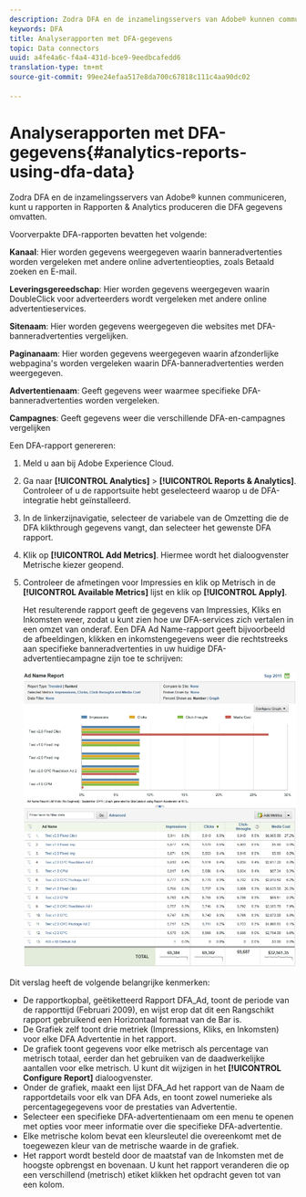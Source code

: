 ```yaml
---
description: Zodra DFA en de inzamelingsservers van Adobe® kunnen communiceren, kunt u rapporten in Rapporten & Analytics produceren die DFA gegevens omvatten.
keywords: DFA
title: Analyserapporten met DFA-gegevens
topic: Data connectors
uuid: a4fe4a6c-f4a4-431d-bce9-9eedbcafedd6
translation-type: tm+mt
source-git-commit: 99ee24efaa517e8da700c67818c111c4aa90dc02

---
```



# Analyserapporten met DFA-gegevens{#analytics-reports-using-dfa-data}

Zodra DFA en de inzamelingsservers van Adobe® kunnen communiceren, kunt u rapporten in Rapporten &amp; Analytics produceren die DFA gegevens omvatten.

Voorverpakte DFA-rapporten bevatten het volgende:

**Kanaal**: Hier worden gegevens weergegeven waarin banneradvertenties worden vergeleken met andere online advertentieopties, zoals Betaald zoeken en E-mail.

**Leveringsgereedschap**: Hier worden gegevens weergegeven waarin DoubleClick voor adverteerders wordt vergeleken met andere online advertentieservices.

**Sitenaam**: Hier worden gegevens weergegeven die websites met DFA-banneradvertenties vergelijken.

**Paginanaam**: Hier worden gegevens weergegeven waarin afzonderlijke webpagina&#39;s worden vergeleken waarin DFA-banneradvertenties werden weergegeven.

**Advertentienaam**: Geeft gegevens weer waarmee specifieke DFA-banneradvertenties worden vergeleken.

**Campagnes**: Geeft gegevens weer die verschillende DFA-en-campagnes vergelijken

Een DFA-rapport genereren:

1. Meld u aan bij Adobe Experience Cloud.
1. Ga naar **[!UICONTROL Analytics]** > **[!UICONTROL Reports & Analytics]**. Controleer of u de rapportsuite hebt geselecteerd waarop u de DFA-integratie hebt geïnstalleerd.

1. In de linkerzijnavigatie, selecteer de variabele van de Omzetting die de DFA klikthrough gegevens vangt, dan selecteer het gewenste DFA rapport.
1. Klik op **[!UICONTROL Add Metrics]**. Hiermee wordt het dialoogvenster Metrische kiezer geopend.
1. Controleer de afmetingen voor Impressies en klik op Metrisch in de **[!UICONTROL Available Metrics]** lijst en klik op **[!UICONTROL Apply]**.

   Het resulterende rapport geeft de gegevens van Impressies, Kliks en Inkomsten weer, zodat u kunt zien hoe uw DFA-services zich vertalen in een omzet van onderaf.
Een DFA Ad Name-rapport geeft bijvoorbeeld de afbeeldingen, klikken en inkomstengegevens weer die rechtstreeks aan specifieke banneradvertenties in uw huidige DFA-advertentiecampagne zijn toe te schrijven:

   ![](assets/DFA_ad_name_report-sc15.png)

Dit verslag heeft de volgende belangrijke kenmerken:

* De rapportkopbal, geëtiketteerd Rapport DFA_Ad, toont de periode van de rapporttijd (Februari 2009), en wijst erop dat dit een Rangschikt rapport gebruikend een Horizontaal formaat van de Bar is.
* De Grafiek zelf toont drie metriek (Impressions, Kliks, en Inkomsten) voor elke DFA Advertentie in het rapport.
* De grafiek toont gegevens voor elke metrisch als percentage van metrisch totaal, eerder dan het gebruiken van de daadwerkelijke aantallen voor elke metrisch. U kunt dit wijzigen in het **[!UICONTROL Configure Report]** dialoogvenster.
* Onder de grafiek, maakt een lijst DFA_Ad het rapport van de Naam de rapportdetails voor elk van DFA Ads, en toont zowel numerieke als percentagegegevens voor de prestaties van Advertentie.
* Selecteer een specifieke DFA-advertentienaam om een menu te openen met opties voor meer informatie over die specifieke DFA-advertentie.
* Elke metrische kolom bevat een kleursleutel die overeenkomt met de toegewezen kleur van de metrische waarde in de grafiek.
* Het rapport wordt besteld door de maatstaf van de Inkomsten met de hoogste opbrengst en bovenaan. U kunt het rapport veranderen die op een verschillend (metrisch) etiket klikken het opdracht geven tot van een kolom.
